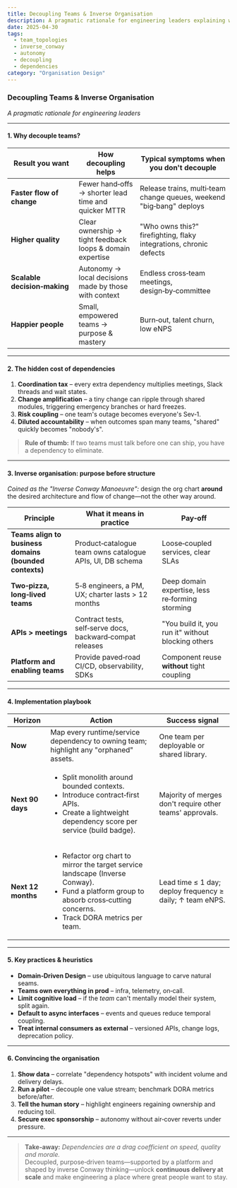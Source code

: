 ```yaml
---
title: Decoupling Teams & Inverse Organisation
description: A pragmatic rationale for engineering leaders explaining why decoupling teams, removing dependencies, and designing inverse organisations boosts flow, quality, and autonomy.
date: 2025-04-30
tags:
  - team_topologies
  - inverse_conway
  - autonomy
  - decoupling
  - dependencies
category: "Organisation Design"
---
```


### Decoupling Teams & Inverse Organisation  
*A pragmatic rationale for engineering leaders*

---

#### 1. Why decouple teams?

| Result you want | How decoupling helps | Typical symptoms when you **don't** decouple |
|-----------------|----------------------|----------------------------------------------|
| **Faster flow of change** | Fewer hand‑offs → shorter lead time and quicker MTTR | Release trains, multi‑team change queues, weekend "big‑bang" deploys |
| **Higher quality** | Clear ownership → tight feedback loops & domain expertise | "Who owns this?" firefighting, flaky integrations, chronic defects |
| **Scalable decision‑making** | Autonomy → local decisions made by those with context | Endless cross‑team meetings, design‑by‑committee |
| **Happier people** | Small, empowered teams → purpose & mastery | Burn‑out, talent churn, low eNPS |

---

#### 2. The hidden cost of dependencies  

1. **Coordination tax** – every extra dependency multiplies meetings, Slack threads and wait states.  
2. **Change amplification** – a tiny change can ripple through shared modules, triggering emergency branches or hard freezes.  
3. **Risk coupling** – one team's outage becomes everyone's Sev‑1.  
4. **Diluted accountability** – when outcomes span many teams, "shared" quickly becomes "nobody's".  

> **Rule of thumb:** If two teams must talk before one can ship, you have a dependency to eliminate.

---

#### 3. Inverse organisation: purpose before structure  

*Coined as the "Inverse Conway Manoeuvre":* design the org chart **around** the desired architecture and flow of change—not the other way around.

| Principle | What it means in practice | Pay‑off |
|-----------|---------------------------|---------|
| **Teams align to business domains (bounded contexts)** | Product‑catalogue team owns catalogue APIs, UI, DB schema | Loose‑coupled services, clear SLAs |
| **Two‑pizza, long‑lived teams** | 5‑8 engineers, a PM, UX; charter lasts > 12 months | Deep domain expertise, less re‑forming storming |
| **APIs > meetings** | Contract tests, self‑serve docs, backward‑compat releases | "You build it, you run it" without blocking others |
| **Platform and enabling teams** | Provide paved‑road CI/CD, observability, SDKs | Component reuse **without** tight coupling |

---

#### 4. Implementation playbook  

| Horizon | Action | Success signal |
|---------|--------|----------------|
| **Now** | Map every runtime/service dependency to owning team; highlight any "orphaned" assets. | One team per deployable or shared library. |
| **Next 90 days** | <ul><li>Split monolith around bounded contexts.</li><li>Introduce contract‑first APIs.</li><li>Create a lightweight dependency score per service (build badge).</li></ul> | Majority of merges don't require other teams' approvals. |
| **Next 12 months** | <ul><li>Refactor org chart to mirror the target service landscape (Inverse Conway).</li><li>Fund a platform group to absorb cross‑cutting concerns.</li><li>Track DORA metrics per team.</li></ul> | Lead time ≤ 1 day; deploy frequency ≥ daily; ↑ team eNPS. |

---

#### 5. Key practices & heuristics  

* **Domain‑Driven Design** – use ubiquitous language to carve natural seams.  
* **Teams own everything in prod** – infra, telemetry, on‑call.  
* **Limit cognitive load** – if the *team* can't mentally model their system, split again.  
* **Default to async interfaces** – events and queues reduce temporal coupling.  
* **Treat internal consumers as external** – versioned APIs, change logs, deprecation policy.  

---

#### 6. Convincing the organisation  

1. **Show data** – correlate "dependency hotspots" with incident volume and delivery delays.  
2. **Run a pilot** – decouple one value stream; benchmark DORA metrics before/after.  
3. **Tell the human story** – highlight engineers regaining ownership and reducing toil.  
4. **Secure exec sponsorship** – autonomy without air‑cover reverts under pressure.  

---

> **Take‑away:** *Dependencies are a drag coefficient on speed, quality and morale.*  
> Decoupled, purpose‑driven teams—supported by a platform and shaped by inverse Conway thinking—unlock **continuous delivery at scale** and make engineering a place where great people want to stay.
